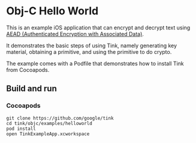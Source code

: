 # Obj-C Hello World

This is an example iOS application that can encrypt and decrypt text using
[AEAD (Authenticated Encryption with Associated Data)](../../../docs/PRIMITIVES.md#authenticated-encryption-with-associated-data).

It demonstrates the basic steps of using Tink, namely generating key material,
obtaining a primitive, and using the primitive to do crypto.

The example comes with a Podfile that demonstrates how to install Tink from
Cocoapods.

## Build and run

### Cocoapods

```shell
git clone https://github.com/google/tink
cd tink/objc/examples/helloworld
pod install
open TinkExampleApp.xcworkspace
```
